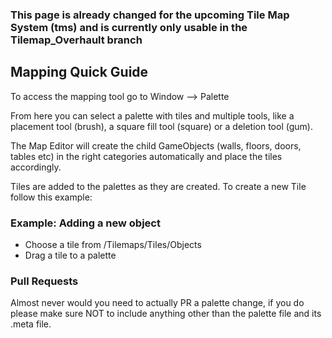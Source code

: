 ### This page is already changed for the upcoming Tile Map System (tms) and is currently only usable in the Tilemap_Overhault branch

## Mapping Quick Guide

To access the mapping tool go to Window --> Palette

From here you can select a palette with tiles and multiple tools, like a placement tool (brush), a square fill tool (square) or a deletion tool (gum).

The Map Editor will create the child GameObjects (walls, floors, doors, tables etc) in the right categories automatically and place the tiles accordingly. 

Tiles are added to the palettes as they are created. To create a new Tile follow this example:

### Example: Adding a new object

- Choose a tile from /Tilemaps/Tiles/Objects
- Drag a tile to a palette

### Pull Requests

Almost never would you need to actually PR a palette change, if you do please make sure NOT to include anything other than the palette file and its .meta file.

